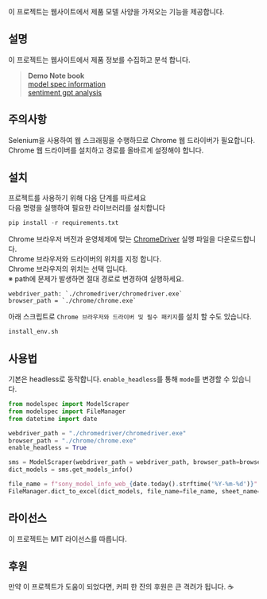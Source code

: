 이 프로젝트는 웹사이트에서 제품 모델 사양을 가져오는 기능을 제공합니다.

## 설명
이 프로젝트는 웹사이트에서 제품 정보를 수집하고 분석 합니다.
> **Demo Note book**  
> [model spec information](https://colab.research.google.com/github/xikest/research-market-tv/blob/main/notebook/quick_guide_get_models.ipynb)  
> [sentiment gpt analysis](https://colab.research.google.com/github/research-market-tv/blob/main/notebook/quick_guide_sentgpt.ipynb)
## 주의사항
Selenium을 사용하여 웹 스크래핑을 수행하므로 Chrome 웹 드라이버가 필요합니다.   
Chrome 웹 드라이버를 설치하고 경로를 올바르게 설정해야 합니다.

## 설치
프로젝트를 사용하기 위해 다음 단계를 따르세요  
다음 명령을 실행하여 필요한 라이브러리를 설치합니다
```python
pip install -r requirements.txt
```
Chrome 브라우저 버전과 운영체제에 맞는 [ChromeDriver](https://chromedriver.chromium.org/downloads) 실행 파일을 다운로드합니다.  
Chrome 브라우저와 드라이버의 위치를 지정 합니다.  
Chrome 브라우저의 위치는 선택 입니다.  
※ path에 문제가 발생하면 절대 경로로 변경하여 실행하세요.

```
webdriver_path: `./chromedriver/chromedriver.exe`
browser_path = `./chrome/chrome.exe`
```

아래 스크립트로 `Chrome 브라우저와 드라이버 및 필수 패키지`를 설치 할 수도 있습니다.
```bash
install_env.sh
```

## 사용법

기본은 headless로 동작합니다. `enable_headless`를 통해 `mode`를 변경할 수 있습니다.

```python
from modelspec import ModelScraper
from modelspec import FileManager
from datetime import date

webdriver_path = "./chromedriver/chromedriver.exe"
browser_path = "./chrome/chrome.exe"
enable_headless = True

sms = ModelScraper(webdriver_path = webdriver_path, browser_path=browser_path, enable_headless=enable_headless)
dict_models = sms.get_models_info()

file_name = f"sony_model_info_web_{date.today().strftime('%Y-%m-%d')}"
FileManager.dict_to_excel(dict_models, file_name=file_name, sheet_name="global")
```


## 라이선스
이 프로젝트는 MIT 라이선스를 따릅니다.

## 후원
만약 이 프로젝트가 도움이 되었다면, 커피 한 잔의 후원은 큰 격려가 됩니다. ☕️

